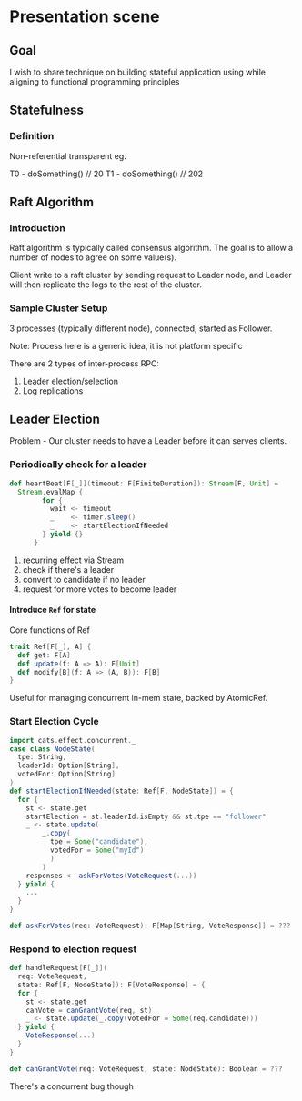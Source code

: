 # Presentation scene

## Goal
I wish to share technique on building stateful application using while aligning to functional programming principles  

## Statefulness
### Definition

Non-referential transparent
eg.

T0 - doSomething() // 20
T1 - doSomething() // 202

## Raft Algorithm

### Introduction

Raft algorithm is typically called consensus algorithm. The goal is to allow a number of nodes to agree on some value(s).

Client write to a raft cluster by sending request to Leader node, and Leader will then replicate the logs to the rest of the cluster.
 
### Sample Cluster Setup

<Diagram/>
3 processes (typically different node), connected, started as Follower.

Note: Process here is a generic idea, it is not platform specific

There are 2 types of inter-process RPC:
1. Leader election/selection
2. Log replications 

## Leader Election

<Diagram before/>
<Diagram after/>
Problem - Our cluster needs to have a Leader before it can serves clients. 

### Periodically check for a leader

```scala
def heartBeat[F[_]](timeout: F[FiniteDuration]): Stream[F, Unit] =
  Stream.evalMap {
        for {
          wait <- timeout
          _    <- timer.sleep()
          _    <- startElectionIfNeeded
        } yield {}
      }

```
1. recurring effect via Stream
2. check if there's a leader
3. convert to candidate if no leader
4. request for more votes to become leader

#### Introduce `Ref` for state

Core functions of Ref

```scala
trait Ref[F[_], A] {
  def get: F[A]
  def update(f: A => A): F[Unit]
  def modify[B](f: A => (A, B)): F[B]
}
```

Useful for managing concurrent in-mem state, backed by AtomicRef.

### Start Election Cycle

```scala
import cats.effect.concurrent._
case class NodeState(
  tpe: String,
  leaderId: Option[String],
  votedFor: Option[String]
)
def startElectionIfNeeded(state: Ref[F, NodeState]) = {
  for {
    st <- state.get
    startElection = st.leaderId.isEmpty && st.tpe == "follower"
    _ <- state.update(
        _.copy(
          tpe = Some("candidate"), 
          votedFor = Some("myId")
          )
        )
    responses <- askForVotes(VoteRequest(...))
  } yield {
    ...  
  }
}

def askForVotes(req: VoteRequest): F[Map[String, VoteResponse]] = ??? 

```

<Diagram for broadcasting/>

### Respond to election request

```scala
def handleRequest[F[_]](
  req: VoteRequest, 
  state: Ref[F, NodeState]): F[VoteResponse] = {
  for {
    st <- state.get
    canVote = canGrantVote(req, st)
    _ <- state.update(_.copy(votedFor = Some(req.candidate)))    
  } yield {
    VoteResponse(...)  
  }
}

def canGrantVote(req: VoteRequest, state: NodeState): Boolean = ???
```

There's a concurrent bug though

<Diagram concurrent bug/>
